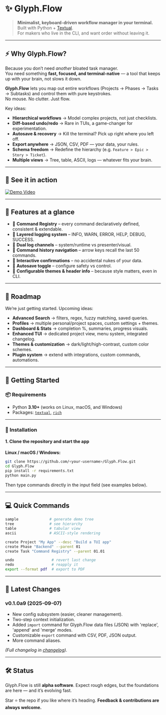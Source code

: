 # ✨ Glyph.Flow

> **Minimalist, keyboard-driven workflow manager in your terminal.**  
> Built with Python + [Textual](https://github.com/Textualize/textual).  
> For makers who live in the CLI, and want order without leaving it.  

---

## ⚡ Why Glyph.Flow?

Because you don’t need *another* bloated task manager.  
You need something **fast, focused, and terminal-native** — a tool that keeps up with your brain, not slows it down.

**Glyph.Flow** lets you map out entire workflows (Projects → Phases → Tasks → Subtasks) and control them with pure keystrokes.  
No mouse. No clutter. Just flow.  

Key ideas:
- **Hierarchical workflows** → Model complex projects, not just checklists.
- **Diff-based undo/redo** → Rare in TUIs, a game-changer for experimentation.
- **Autosave & recovery** → Kill the terminal? Pick up right where you left off.
- **Export anywhere** → JSON, CSV, PDF — your data, your rules.
- **Schema freedom** → Redefine the hierarchy (e.g. `Feature > Epic > Story > Ticket`).
- **Multiple views** → Tree, table, ASCII, logs — whatever fits your brain.  

---

## 🎥 See it in action

[![Demo Video](https://img.shields.io/badge/▶-Watch%20the%20demo-red)](https://github.com/user-attachments/assets/0a706a5a-91e9-4f22-8f0c-a5ba3e3c483a)

---

## 🧩 Features at a glance

- 🔹 **Command Registry** – every command declaratively defined, consistent & extendable.  
- 🔹 **Layered logging system** – INFO, WARN, ERROR, HELP, DEBUG, SUCCESS.  
- 🔹 **Dual log channels** – system/runtime vs presenter/visual.  
- 🔹 **Command history navigation** – arrow keys recall the last 50 commands.  
- 🔹 **Interactive confirmations** – no accidental nukes of your data.  
- 🔹 **Autosave toggle** – configure safety vs control.  
- 🔹 **Configurable themes & header info** – because style matters, even in CLI.  

---

## 🧭 Roadmap

We’re just getting started. Upcoming ideas:

- **Advanced Search** → filters, regex, fuzzy matching, saved queries.  
- **Profiles** → multiple personal/project spaces, custom settings + themes.  
- **Dashboard & Stats** → completion %, summaries, progress visuals.  
- **Enhanced TUI** → dedicated project view, menu system, integrated changelog.  
- **Themes & customization** → dark/light/high-contrast, custom color schemes.  
- **Plugin system** → extend with integrations, custom commands, automations.  

---

## 🚀 Getting Started

### 📦 Requirements
- Python **3.10+** (works on Linux, macOS, and Windows)
- Packages: [`textual`](https://github.com/Textualize/textual), [`rich`](https://github.com/Textualize/rich)

---

### 🔽 Installation

#### 1. Clone the repository and start the app
**Linux / macOS / Windows:**
```bash
git clone https://github.com/<your-username>/Glyph.Flow.git
cd Glyph.Flow
pip install -r requirements.txt
python main.py

```

Then type commands directly in the input field (see examples below).

---

## 💻 Quick Commands

```bash
sample              # generate demo tree
tree                # see hierarchy
table               # tabular view
ascii               # ASCII-style rendering

create Project "My App" --desc "Build a TUI app"  
create Phase "Backend" --parent 01  
create Task "Command Registry" --parent 01.01  

undo                 # revert last change
redo                 # reapply it
export --format pdf  # export to PDF
```

---

## 📜 Latest Changes

### v0.1.0a9 (2025-09-07)
- New config subsystem (easier, cleaner management).
- Two-step context initialization.
- Added `import` command for Glyph.Flow data files (JSON) with 'replace', 'append' and 'merge' modes.
- Customizable `export` command with CSV, PDF, JSON output.
- More command aliases.

*(Full changelog in [changelog](CHANGELOG.md)).*

---

## 🛠 Status

Glyph.Flow is still **alpha software**.
Expect rough edges, but the foundations are here — and it’s evolving fast.

Star ⭐ the repo if you like where it’s heading.
**Feedback & contributions are always welcome.**
